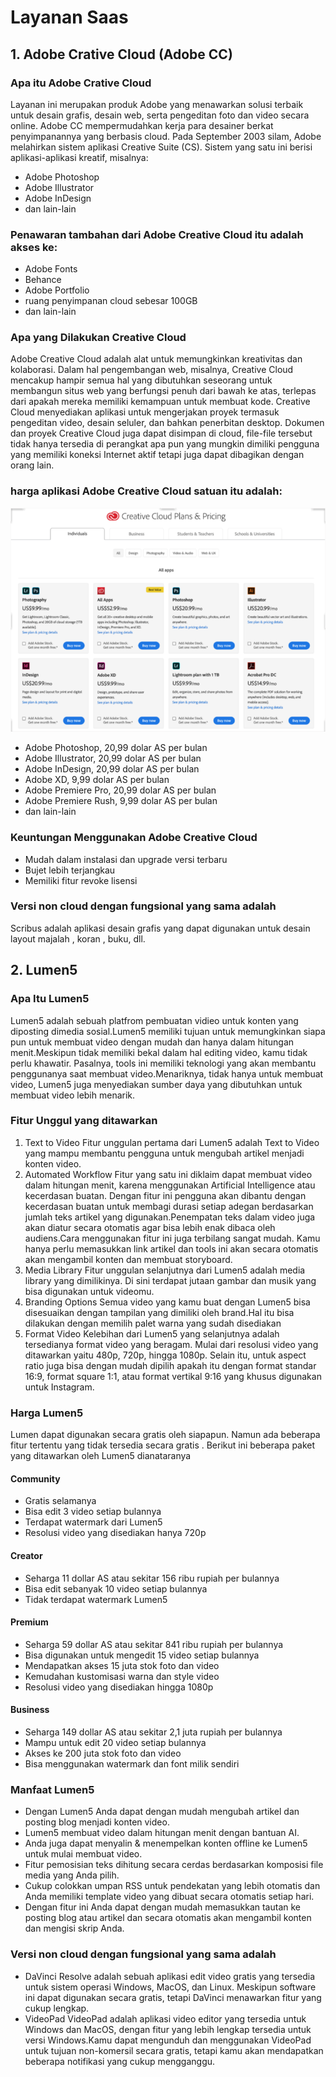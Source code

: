 # Layanan Saas

## 1. Adobe Crative Cloud (Adobe CC)
### Apa itu Adobe Crative Cloud
Layanan ini merupakan produk Adobe yang menawarkan solusi terbaik untuk desain grafis, desain web, serta pengeditan foto dan video secara online. Adobe CC mempermudahkan kerja para desainer berkat penyimpanannya yang berbasis cloud.
Pada September 2003 silam, Adobe melahirkan sistem aplikasi Creative Suite (CS). Sistem yang satu ini berisi aplikasi-aplikasi kreatif, misalnya:
- Adobe Photoshop
- Adobe Illustrator
- Adobe InDesign
- dan lain-lain

### Penawaran tambahan dari Adobe Creative Cloud itu adalah akses ke:
- Adobe Fonts
- Behance
- Adobe Portfolio
- ruang penyimpanan cloud sebesar 100GB
- dan lain-lain

### Apa yang Dilakukan Creative Cloud
Adobe Creative Cloud adalah alat untuk memungkinkan kreativitas dan kolaborasi. Dalam hal pengembangan web, misalnya, Creative Cloud mencakup hampir semua hal yang dibutuhkan seseorang untuk membangun situs web yang berfungsi penuh dari bawah ke atas, terlepas dari apakah mereka memiliki kemampuan untuk membuat kode. Creative Cloud menyediakan aplikasi untuk mengerjakan proyek termasuk pengeditan video, desain seluler, dan bahkan penerbitan desktop. Dokumen dan proyek Creative Cloud juga dapat disimpan di cloud, file-file tersebut tidak hanya tersedia di perangkat apa pun yang mungkin dimiliki pengguna yang memiliki koneksi Internet aktif tetapi juga dapat dibagikan dengan orang lain.

### harga aplikasi Adobe Creative Cloud satuan itu adalah:
![img](foto2/3.png)
- Adobe Photoshop, 20,99 dolar AS per bulan
- Adobe Illustrator, 20,99 dolar AS per bulan
- Adobe InDesign, 20,99 dolar AS per bulan
- Adobe XD, 9,99 dolar AS per bulan
- Adobe Premiere Pro, 20,99 dolar AS per bulan
- Adobe Premiere Rush, 9,99 dolar AS per bulan
- dan lain-lain

### Keuntungan Menggunakan Adobe Creative Cloud
- Mudah dalam instalasi dan upgrade versi terbaru
- Bujet lebih terjangkau
- Memiliki fitur revoke lisensi


### Versi non cloud dengan fungsional yang sama adalah 
Scribus adalah aplikasi desain grafis yang dapat digunakan untuk desain layout majalah , koran , buku, dll. 

## 2. Lumen5 
### Apa Itu Lumen5
Lumen5 adalah sebuah platfrom pembuatan vidieo untuk konten yang diposting dimedia sosial.Lumen5 memiliki tujuan untuk memungkinkan siapa pun untuk membuat video dengan mudah dan hanya dalam hitungan menit.Meskipun tidak memiliki bekal dalam hal editing video, kamu tidak perlu khawatir. Pasalnya, tools ini memiliki teknologi yang akan membantu penggunanya saat membuat video.Menariknya, tidak hanya untuk membuat video, Lumen5 juga menyediakan sumber daya yang dibutuhkan untuk membuat video lebih menarik.

### Fitur Unggul yang ditawarkan
1. Text to Video
Fitur unggulan pertama dari Lumen5 adalah Text to Video yang mampu membantu pengguna untuk mengubah artikel menjadi konten video.
2.  Automated Workflow
Fitur yang satu ini diklaim dapat membuat video dalam hitungan menit, karena menggunakan Artificial Intelligence atau kecerdasan buatan. Dengan fitur ini pengguna akan dibantu dengan kecerdasan buatan untuk membagi durasi setiap adegan berdasarkan jumlah teks artikel yang digunakan.Penempatan teks dalam video juga akan diatur secara otomatis agar bisa lebih enak dibaca oleh audiens.Cara menggunakan fitur ini juga terbilang sangat mudah. Kamu hanya perlu memasukkan link artikel dan tools ini akan secara otomatis akan mengambil konten dan membuat storyboard.
3. Media Library
Fitur unggulan selanjutnya dari Lumen5 adalah media library yang dimilikinya. Di sini terdapat jutaan gambar dan musik yang bisa digunakan untuk videomu.
4. Branding Options
Semua video yang kamu buat dengan Lumen5 bisa disesuaikan dengan tampilan yang dimiliki oleh brand.Hal itu bisa dilakukan dengan memilih palet warna yang sudah disediakan
5. Format Video
Kelebihan dari Lumen5 yang selanjutnya adalah tersedianya format video yang beragam.
Mulai dari resolusi video yang ditawarkan yaitu 480p, 720p, hingga 1080p. Selain itu, untuk aspect ratio juga bisa dengan mudah dipilih apakah itu dengan format standar 16:9, format square 1:1, atau format vertikal 9:16 yang khusus digunakan untuk Instagram.

### Harga Lumen5
Lumen dapat digunakan secara gratis oleh siapapun. Namun ada beberapa fitur tertentu yang tidak tersedia secara gratis .
Berikut ini beberapa paket yang ditawarkan oleh Lumen5 dianataranya

#### Community
- Gratis selamanya
- Bisa edit 3 video setiap bulannya
- Terdapat watermark dari Lumen5
- Resolusi video yang disediakan hanya 720p
#### Creator
- Seharga 11 dollar AS atau sekitar 156 ribu rupiah per bulannya
- Bisa edit sebanyak 10 video setiap bulannya
- Tidak terdapat watermark Lumen5
#### Premium
- Seharga 59 dollar AS atau sekitar 841 ribu rupiah per bulannya
- Bisa digunakan untuk mengedit 15 video setiap bulannya
- Mendapatkan akses 15 juta stok foto dan video
- Kemudahan kustomisasi warna dan style video
- Resolusi video yang disediakan hingga 1080p
#### Business
- Seharga 149 dollar AS atau sekitar 2,1 juta rupiah per bulannya
- Mampu untuk edit 20 video setiap bulannya
- Akses ke 200 juta stok foto dan video
- Bisa menggunakan watermark dan font milik sendiri

### Manfaat Lumen5
- Dengan Lumen5 Anda dapat dengan mudah mengubah artikel dan posting blog menjadi konten video.
- Lumen5 membuat video dalam hitungan menit dengan bantuan AI.
- Anda juga dapat menyalin & menempelkan konten offline ke Lumen5 untuk mulai membuat video.
- Fitur pemosisian teks dihitung secara cerdas berdasarkan komposisi file media yang Anda pilih.
- Cukup colokkan umpan RSS untuk pendekatan yang lebih otomatis dan Anda memiliki template video yang dibuat secara otomatis setiap hari.
- Dengan fitur ini Anda dapat dengan mudah memasukkan tautan ke posting blog atau artikel dan secara otomatis akan mengambil konten dan mengisi skrip Anda.


### Versi non cloud dengan fungsional yang sama adalah 
- DaVinci Resolve adalah sebuah aplikasi edit video gratis yang tersedia untuk sistem operasi Windows, MacOS, dan Linux. Meskipun software ini dapat digunakan secara gratis, tetapi DaVinci menawarkan fitur yang cukup lengkap.
- VideoPad
VideoPad adalah aplikasi video editor yang tersedia untuk Windows dan MacOS, dengan fitur yang lebih lengkap tersedia untuk versi Windows.Kamu dapat mengunduh dan menggunakan VideoPad untuk tujuan non-komersil secara gratis, tetapi kamu akan mendapatkan beberapa notifikasi yang cukup mengganggu.




